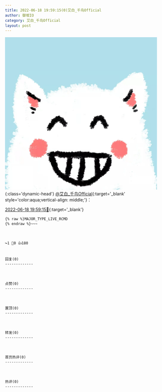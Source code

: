 ```yaml
---
title: 2022-06-18 19:59:15(0)艾白_千鸟Official
author: 御坂IO
category: 艾白_千鸟Official
layout: post
---
```


![img](/images/9ae8b9445fd0665cc014d9080156a45271be73c6.jpg){:class='dynamic-head'}
[@艾白_千鸟Official](https://space.bilibili.com/334537711/dynamic){:target='_blank' style='color:aqua;vertical-align: middle;'}：

[2022-06-18 19:59:15🔗](https://t.bilibili.com/673086465676148786){:target='_blank'}

~~~
{% raw %}MAJOR_TYPE_LIVE_RCMD
{% endraw %}~~~



↪️1 💬0 👍180


回复(0)
-------------



点赞(0)
-------------



置顶(0)
-------------



转发(0)
-------------



首页热评(0)
-------------



热评(0)
-------------



